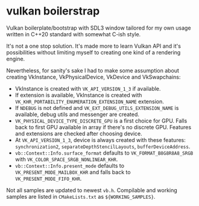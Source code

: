 # vulkan boilerstrap

Vulkan boilerplate/bootstrap with SDL3 window tailored for my own usage written in C++20 standard with somewhat C-ish style.

It's not a one stop solution. It's made more to learn Vulkan API and it's possibilities without limiting myself to creating one kind of a rendering engine.

Nevertheless, for sanity's sake I had to make some assumption about creating VkInstance, VkPhysicalDevice, VkDevice and VkSwapchains:
- VkInstance is created with `VK_API_VERSION_1_3` if available.
- If extension is available, VkInstance is created with `VK_KHR_PORTABILITY_ENUMERATION_EXTENSION_NAME` extension.
- If `NDEBUG` is not defined and `VK_EXT_DEBUG_UTILS_EXTENSION_NAME` is available, debug utils and messenger are created.
- `VK_PHYSICAL_DEVICE_TYPE_DISCRETE_GPU` is a first choice for GPU. Falls back to first GPU available in array if there's no discrete GPU. Features and extensions are checked after choosing device.
- At `VK_API_VERSION_1_3`, device is always created with these features: `synchronization2`, `separateDepthStencilLayouts`, `bufferDeviceAddress`.
- `vb::Context::Info.surface_format` defaults to `VK_FORMAT_B8G8R8A8_SRGB` with `VK_COLOR_SPACE_SRGB_NONLINEAR_KHR`.
- `vb::Context::Info.present_mode` defaults to `VK_PRESENT_MODE_MAILBOX_KHR` and falls back to `VK_PRESENT_MODE_FIFO_KHR`.


Not all samples are updated to newest `vb.h`. Compilable and working samples are listed in `CMakeLists.txt` as `${WORKING_SAMPLES}`.
